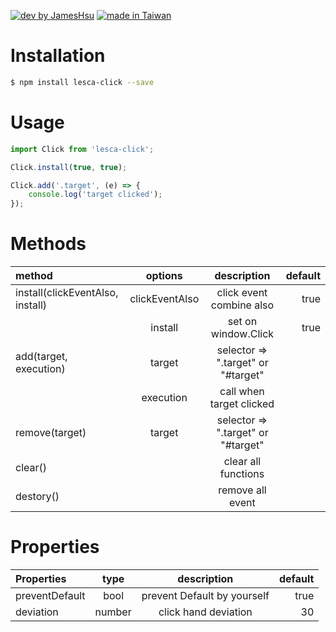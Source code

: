 [![dev by JamesHsu](https://img.shields.io/badge/Dev%20by-Jameshsu1125-green)](https://github.com/jameshsu1125/) [![made in Taiwan](https://img.shields.io/badge/Made%20in-Taiwan-orange)](https://github.com/jameshsu1125/)

# Installation

```sh
$ npm install lesca-click --save
```

# Usage

```javascript
import Click from 'lesca-click';

Click.install(true, true);

Click.add('.target', (e) => {
	console.log('target clicked');
});
```

# Methods

| method                           |    options     |            description             | default |
| :------------------------------- | :------------: | :--------------------------------: | ------: |
| install(clickEventAlso, install) | clickEventAlso |      click event combine also      |    true |
|                                  |    install     |        set on window.Click         |    true |
| add(target, execution)           |     target     | selector => ".target" or "#target" |         |
|                                  |   execution    |      call when target clicked      |         |
| remove(target)                   |     target     | selector => ".target" or "#target" |         |
| clear()                          |                |        clear all functions         |         |
| destory()                        |                |          remove all event          |         |

# Properties

| Properties     |  type  |         description         | default |
| :------------- | :----: | :-------------------------: | ------: |
| preventDefault |  bool  | prevent Default by yourself |    true |
| deviation      | number |    click hand deviation     |      30 |

